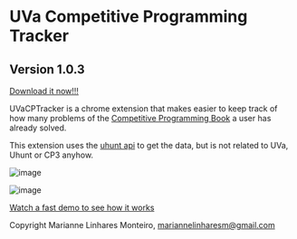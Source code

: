 # UVa Competitive Programming Tracker

## Version 1.0.3

[Download it now!!!](https://chrome.google.com/webstore/detail/uvacptracker/gfmgmeaeihnpbdncnhembmmafcdipfpa)

UVaCPTracker is a chrome extension that makes easier to keep track of how many
problems of the [Competitive Programming Book](http://cpbook.net/) a user has
already solved.

This extension uses the [uhunt api](http://uhunt.felix-halim.net/api) to get
the data, but is not related to UVa, Uhunt or CP3 anyhow.

![image](https://github.com/mari-linhares/UVaCPTracker/blob/master/images/image1.png)

![image](https://github.com/mari-linhares/UVaCPTracker/blob/master/images/image2.png)

[Watch a fast demo to see how it works](https://www.youtube.com/watch?v=W06KaCY0qbU)


Copyright Marianne Linhares Monteiro, mariannelinharesm@gmail.com
